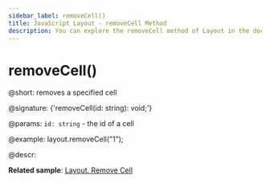 ```yaml
---
sidebar_label: removeCell()
title: JavaScript Layout - removeCell Method 
description: You can explore the removeCell method of Layout in the documentation of the DHTMLX JavaScript UI library. Browse developer guides and API reference, try out code examples and live demos, and download a free 30-day evaluation version of DHTMLX Suite 7.
---
```


# removeCell()

@short: removes a specified cell

@signature: {'removeCell(id: string): void;'}

@params:
`id: string` - the id of a cell

@example:
layout.removeCell("1");

@descr:

**Related sample**: [Layout. Remove Cell](https://snippet.dhtmlx.com/tnujp7jk)

[comment]: # (@related: layout/work_with_layout.md#removing-cells)
